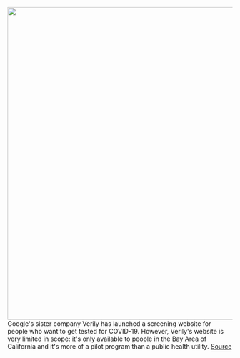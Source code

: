 <img src='https://cdn.vox-cdn.com/thumbor/EbIfEnZFxi_FrSSNr1liY_5y3Pg=/0x0:5568x3712/1200x800/filters:focal(2339x1411:3229x2301)/cdn.vox-cdn.com/uploads/chorus_image/image/66505284/1207242626.jpg.0.jpg' width='700px' /><br/>
Google's sister company Verily has launched a screening website for people who want to get tested for COVID-19. However, Verily's website is very limited in scope: it's only available to people in the Bay Area of California and it's more of a pilot program than a public health utility.
<a href='https://www.theverge.com/2020/3/16/21181214/verily-coronavirus-screening-pilot-website-launches-limited-access'> Source <a/>